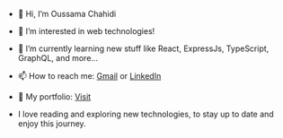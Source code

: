 - 👋 Hi, I’m Oussama Chahidi
- 👀 I’m interested in web technologies!
- 🌱 I’m currently learning new stuff like React, ExpressJs, TypeScript, GraphQL, and more...
- 📫 How to reach me: [Gmail](oussamachahidi20@gmail.com) or [LinkedIn](https://www.linkedin.com/in/oussama-chahidi-aa1252219/)
- 📄 My portfolio: [Visit](https://portfolio-pi-three-67.vercel.app/)

- I love reading and exploring new technologies, to stay up to date and enjoy this journey.
